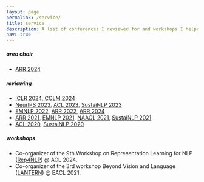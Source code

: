 ```yaml
---
layout: page
permalink: /service/
title: service
description: A list of conferences I reviewed for and workshops I helped organizing
nav: true
---
```


##### area chair

- [ARR 2024](https://aclrollingreview.org/)

##### reviewing

- [ICLR 2024](https://iclr.cc/), [COLM 2024](https://colmweb.org/index.html)
- [NeurIPS 2023](https://nips.cc/), [ACL 2023](https://2023.aclweb.org/), [SustaiNLP 2023](https://sites.google.com/view/sustainlp2023)
- [EMNLP 2022](https://2022.emnlp.org/), [ARR 2022](https://aclrollingreview.org/), [ARR 2024](https://aclrollingreview.org/)
- [ARR 2021](https://aclrollingreview.org/), [EMNLP 2021](https://2021.emnlp.org/), [NAACL 2021](https://2021.naacl.org/), [SustaiNLP 2021](https://sites.google.com/view/sustainlp2021/home)
- [ACL 2020](https://acl2020.org/), [SustaiNLP 2020](https://sites.google.com/view/sustainlp2020/home)

##### workshops

- Co-organizer of the 9th Workshop on Representation Learning for NLP ([Rep4NLP](https://sites.google.com/view/repl4nlp2024)) @ ACL 2024.
- Co-organizer of the 3rd workshop Beyond Vision and Language ([LANTERN](https://aclanthology.org/2021.lantern-1.0/)) @ EACL 2021.
